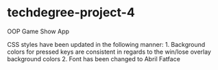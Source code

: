 # techdegree-project-4
 OOP Game Show App

CSS styles have been updated in the following manner: 
    1. Background colors for pressed keys are consistent in regards to the win/lose overlay background colors 
    2. Font has been changed to Abril Fatface